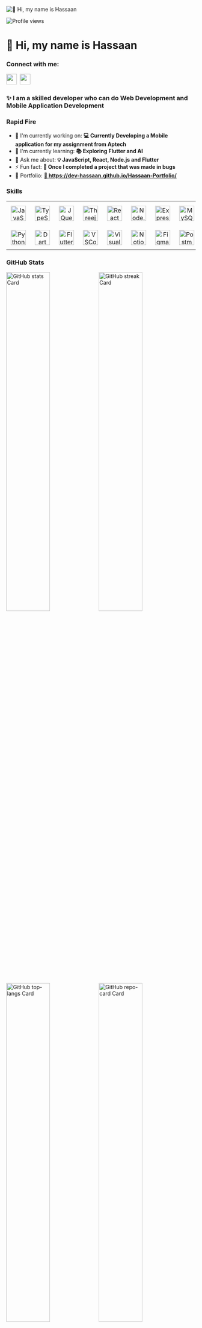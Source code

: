 ![👋 Hi, my name is Hassaan](https://user-images.githubusercontent.com/10498744/210012254-234538ff-d198-48aa-8964-37e6fd45d227.gif)

![Profile views](https://komarev.com/ghpvc/?username=dev-hassaan&label=Profile%20views&color=0e75b6&style=flat)

<div id="toc">
  <ul align="left" style="list-style: none">
    <summary>
      <h1>
        👋 Hi, my name is Hassaan
      </h1>
    </summary>
  </ul>
</div>

**<h3 align="left">Connect with me:</h3>** 
<p align="left"> <a href="https://github.com/dev-hassaan" target="_blank"><img src="https://img.shields.io/badge/GitHub-100000?style=for-the-badge&logo=github&logoColor=white" height="28" style="margin-right: 4px"></a> <a href="https://www.youtube.com/@elitecoder7" target="_blank"><img src="https://img.shields.io/badge/YouTube-FF0000?style=for-the-badge&logo=youtube&logoColor=white" height="28" style="margin-right: 4px"></a></p>

 **<h3 align="left">✨ I am a skilled developer who can do Web Development and Mobile Application Development</h3>**

**<h3 align="left">Rapid Fire</h3>**

- 💼 I'm currently working on: **💻 Currently Developing a Mobile application for my assignment from Aptech**
- 🌱 I'm currently learning: **📚 Exploring Flutter and AI**
- 💬 Ask me about: **💡 JavaScript, React, Node.js and Flutter**
- ⚡ Fun fact: **🎢 Once I completed a project that was made in bugs**
- 📂 Portfolio: **<a href="🔗 https://dev-hassaan.github.io/Hassaan-Portfolio/" target="_blank">🔗 https://dev-hassaan.github.io/Hassaan-Portfolio/</a>**

 **<h3 align="left">Skills</h3>**

<table style="width: 100%; border: 0px solid white;"><tr><td style="text-align: center; border: 0px; padding: 12px;"><img src="https://skillicons.dev/icons?i=javascript" height="40" alt="JavaScript"/></td><td style="text-align: center; border: 0px; padding: 12px;"><img src="https://skillicons.dev/icons?i=typescript" height="40" alt="TypeScript"/></td><td style="text-align: center; border: 0px; padding: 12px;"><img src="https://skillicons.dev/icons?i=jquery" height="40" alt="JQuery"/></td><td style="text-align: center; border: 0px; padding: 12px;"><img src="https://skillicons.dev/icons?i=threejs" height="40" alt="Threejs"/></td><td style="text-align: center; border: 0px; padding: 12px;"><img src="https://skillicons.dev/icons?i=react" height="40" alt="React"/></td><td style="text-align: center; border: 0px; padding: 12px;"><img src="https://skillicons.dev/icons?i=nodejs" height="40" alt="Node.js"/></td><td style="text-align: center; border: 0px; padding: 12px;"><img src="https://skillicons.dev/icons?i=express" height="40" alt="Express"/></td><td style="text-align: center; border: 0px; padding: 12px;"><img src="https://skillicons.dev/icons?i=mysql" height="40" alt="MySQL"/></td><td style="text-align: center; border: 0px; padding: 12px;"><img src="https://skillicons.dev/icons?i=mongodb" height="40" alt="MongoDB"/></td><td style="text-align: center; border: 0px; padding: 12px;"><img src="https://skillicons.dev/icons?i=bootstrap" height="40" alt="Bootstrap"/></td><td style="text-align: center; border: 0px; padding: 12px;"><img src="https://skillicons.dev/icons?i=tailwind" height="40" alt="Tailwind CSS"/></td><td style="text-align: center; border: 0px; padding: 12px;"><img src="https://skillicons.dev/icons?i=php" height="40" alt="PHP"/></td></tr><tr><td style="text-align: center; border: 0px; padding: 12px;"><img src="https://skillicons.dev/icons?i=python" height="40" alt="Python"/></td><td style="text-align: center; border: 0px; padding: 12px;"><img src="https://skillicons.dev/icons?i=dart" height="40" alt="Dart"/></td><td style="text-align: center; border: 0px; padding: 12px;"><img src="https://skillicons.dev/icons?i=flutter" height="40" alt="Flutter"/></td><td style="text-align: center; border: 0px; padding: 12px;"><img src="https://skillicons.dev/icons?i=vscode" height="40" alt="VSCode"/></td><td style="text-align: center; border: 0px; padding: 12px;"><img src="https://skillicons.dev/icons?i=visualstudio" height="40" alt="Visualstudio"/></td><td style="text-align: center; border: 0px; padding: 12px;"><img src="https://skillicons.dev/icons?i=notion" height="40" alt="Notion"/></td><td style="text-align: center; border: 0px; padding: 12px;"><img src="https://skillicons.dev/icons?i=figma" height="40" alt="Figma"/></td><td style="text-align: center; border: 0px; padding: 12px;"><img src="https://skillicons.dev/icons?i=postman" height="40" alt="Postman"/></td></table>

 **<h3 align="left">GitHub Stats</h3>**

<p align="left">
  <img width="48%" src="https://github-readme-stats.vercel.app/api?username=dev-hassaan&theme=react&hide_title=false&hide_rank=false&show_icons=false&include_all_commits=false&count_private=true&line_height=23" alt="GitHub stats Card" />
  <img width="48%" src="https://streak-stats.demolab.com/?user=dev-hassaan&theme=react&hide_border=false&date_format=M+j%5B%2C+Y%5D&mode=daily&hide_total_contributions=false&hide_current_streak=false&hide_longest_streak=false&card_height=200" alt="GitHub streak Card" />
</p>

<p align="left">
  <img width="48%" src="https://github-readme-stats.vercel.app/api/top-langs?username=dev-hassaan&theme=react&hide_title=false&layout=compact&langs_count=6&hide_progress=false&card_width=400" alt="GitHub top-langs Card" />
  <img width="48%" src="https://github-readme-stats.vercel.app/api/pin/?username=dev-hassaan&repo=Hassaan-Portfolio&bg_color=bg_color=35%2Cd22b40%2C87B45F%2CD4793A&show_owner=true&title_color=fff&text_color=fff&icon_color=fff" alt="GitHub repo-card Card" />
</p>
